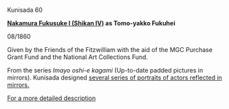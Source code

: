 Kunisada 60

**[Nakamura Fukusuke I (Shikan IV)](..//exhibition/group-21) as Tomo-yakko Fukuhei**

08/1860

Given by the Friends of the Fitzwilliam with the aid of the MGC Purchase Grant Fund and the National Art Collections Fund.

From the series _Imayo oshi-e kagami_ (Up-to-date padded pictures in mirrors). Kunisada designed [several series of portraits of actors reflected in mirrors.](../Group11.htm)

 [For a more detailed description](../textp83.htm)
